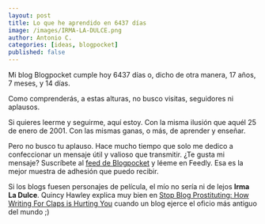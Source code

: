 ```yaml
---
layout: post
title: Lo que he aprendido en 6437 días
image: /images/IRMA-LA-DULCE.png
author: Antonio C.
categories: [ideas, blogpocket]
published: false
---
```


Mi blog Blogpocket cumple hoy 6437 días o, dicho de otra manera, 17 años, 7 meses, y 14 días.

Como comprenderás, a estas alturas, no busco visitas, seguidores ni aplausos. 

Si quieres leerme y seguirme, aquí estoy. Con la misma ilusión que aquél 25 de enero de 2001. Con las mismas ganas, o más, de aprender y enseñar. 

Pero no busco tu aplauso. Hace mucho tiempo que solo me dedico a confeccionar un mensaje útil y valioso que transmitir. ¿Te gusta mi mensaje? Suscríbete al [feed de Blogpocket](https://www.blogpocket.com/feed) y léeme en Feedly. Esa es la mejor muestra de adhesión que puedo recibir.

Si los blogs fuesen personajes de película, el mío no sería ni de lejos **Irma La Dulce**. Quincy Hawley explica muy bien en [Stop Blog Prostituting: How Writing For Claps is Hurting You](https://writingcooperative.com/stop-blog-prostituting-how-writing-for-claps-is-hurting-you-ed4745fc35d2) cuando un blog ejerce el oficio más antiguo del mundo ;)
